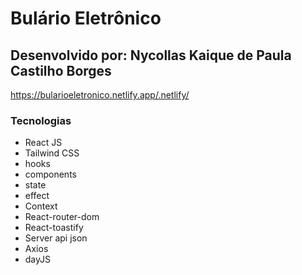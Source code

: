 # Bulário Eletrônico

## Desenvolvido por: Nycollas Kaique de Paula Castilho Borges

https://bularioeletronico.netlify.app/.netlify/

### Tecnologias

- React JS
- Tailwind CSS
- hooks
- components
- state
- effect
- Context
- React-router-dom
- React-toastify
- Server api json
- Axios
- dayJS
